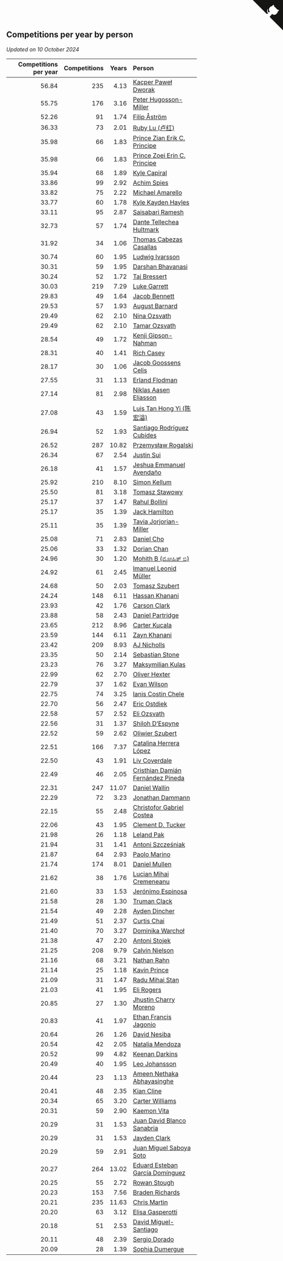 ## Competitions per year by person

*Updated on 10 October 2024*

| Competitions per year | Competitions | Years | Person |
| ---: | ---: | ---: | :--- |
| 56.84 | 235 | 4.13 | [Kacper Paweł Dworak](https://www.worldcubeassociation.org/persons/2020DWOR01) |
| 55.75 | 176 | 3.16 | [Peter Hugosson-Miller](https://www.worldcubeassociation.org/persons/2021HUGO01) |
| 52.26 | 91 | 1.74 | [Filip Åström](https://www.worldcubeassociation.org/persons/2023ASTR01) |
| 36.33 | 73 | 2.01 | [Ruby Lu (卢红)](https://www.worldcubeassociation.org/persons/2022LURU01) |
| 35.98 | 66 | 1.83 | [Prince Zian Erik C. Principe](https://www.worldcubeassociation.org/persons/2022PRIN08) |
| 35.98 | 66 | 1.83 | [Prince Zoei Erin C. Principe](https://www.worldcubeassociation.org/persons/2022PRIN09) |
| 35.94 | 68 | 1.89 | [Kyle Capiral](https://www.worldcubeassociation.org/persons/2022CAPI02) |
| 33.86 | 99 | 2.92 | [Achim Spies](https://www.worldcubeassociation.org/persons/2021SPIE01) |
| 33.82 | 75 | 2.22 | [Michael Amarello](https://www.worldcubeassociation.org/persons/2022AMAR09) |
| 33.77 | 60 | 1.78 | [Kyle Kayden Hayles](https://www.worldcubeassociation.org/persons/2022HAYL02) |
| 33.11 | 95 | 2.87 | [Saisabari Ramesh](https://www.worldcubeassociation.org/persons/2021RAME01) |
| 32.73 | 57 | 1.74 | [Dante Tellechea Hultmark](https://www.worldcubeassociation.org/persons/2023HULT01) |
| 31.92 | 34 | 1.06 | [Thomas Cabezas Casallas](https://www.worldcubeassociation.org/persons/2023CASA08) |
| 30.74 | 60 | 1.95 | [Ludwig Ivarsson](https://www.worldcubeassociation.org/persons/2022IVAR01) |
| 30.31 | 59 | 1.95 | [Darshan Bhavanasi](https://www.worldcubeassociation.org/persons/2022BHAV01) |
| 30.24 | 52 | 1.72 | [Taj Bressert](https://www.worldcubeassociation.org/persons/2023BRES01) |
| 30.03 | 219 | 7.29 | [Luke Garrett](https://www.worldcubeassociation.org/persons/2017GARR05) |
| 29.83 | 49 | 1.64 | [Jacob Bennett](https://www.worldcubeassociation.org/persons/2023BENN04) |
| 29.53 | 57 | 1.93 | [August Barnard](https://www.worldcubeassociation.org/persons/2022BARN21) |
| 29.49 | 62 | 2.10 | [Nina Ozsvath](https://www.worldcubeassociation.org/persons/2022OZSV03) |
| 29.49 | 62 | 2.10 | [Tamar Ozsvath](https://www.worldcubeassociation.org/persons/2022OZSV04) |
| 28.54 | 49 | 1.72 | [Kenji Gipson-Nahman](https://www.worldcubeassociation.org/persons/2023GIPS01) |
| 28.31 | 40 | 1.41 | [Rich Casey](https://www.worldcubeassociation.org/persons/2023CASE06) |
| 28.17 | 30 | 1.06 | [Jacob Goossens Celis](https://www.worldcubeassociation.org/persons/2023CELI06) |
| 27.55 | 31 | 1.13 | [Erland Flodman](https://www.worldcubeassociation.org/persons/2023FLOD01) |
| 27.14 | 81 | 2.98 | [Niklas Aasen Eliasson](https://www.worldcubeassociation.org/persons/2021ELIA01) |
| 27.08 | 43 | 1.59 | [Luis Tan Hong Yi (陈宏溢)](https://www.worldcubeassociation.org/persons/2023YILU01) |
| 26.94 | 52 | 1.93 | [Santiago Rodríguez Cubides](https://www.worldcubeassociation.org/persons/2022CUBI01) |
| 26.52 | 287 | 10.82 | [Przemysław Rogalski](https://www.worldcubeassociation.org/persons/2013ROGA02) |
| 26.34 | 67 | 2.54 | [Justin Sui](https://www.worldcubeassociation.org/persons/2022SUIJ01) |
| 26.18 | 41 | 1.57 | [Jeshua Emmanuel Avendaño](https://www.worldcubeassociation.org/persons/2023AVEN01) |
| 25.92 | 210 | 8.10 | [Simon Kellum](https://www.worldcubeassociation.org/persons/2016KELL12) |
| 25.50 | 81 | 3.18 | [Tomasz Stawowy](https://www.worldcubeassociation.org/persons/2021STAW01) |
| 25.17 | 37 | 1.47 | [Rahul Bollini](https://www.worldcubeassociation.org/persons/2023BOLL01) |
| 25.17 | 35 | 1.39 | [Jack Hamilton](https://www.worldcubeassociation.org/persons/2023HAMI08) |
| 25.11 | 35 | 1.39 | [Tavia Jorjorian-Miller](https://www.worldcubeassociation.org/persons/2023JORJ01) |
| 25.08 | 71 | 2.83 | [Daniel Cho](https://www.worldcubeassociation.org/persons/2021CHOD01) |
| 25.06 | 33 | 1.32 | [Dorian Chan](https://www.worldcubeassociation.org/persons/2023DORI01) |
| 24.96 | 30 | 1.20 | [Mohith B (ಮೋಹಿತ್ ಬಿ)](https://www.worldcubeassociation.org/persons/2023BMOH01) |
| 24.92 | 61 | 2.45 | [Imanuel Leonid Müller](https://www.worldcubeassociation.org/persons/2022MULL02) |
| 24.68 | 50 | 2.03 | [Tomasz Szubert](https://www.worldcubeassociation.org/persons/2022SZUB02) |
| 24.24 | 148 | 6.11 | [Hassan Khanani](https://www.worldcubeassociation.org/persons/2018KHAN26) |
| 23.93 | 42 | 1.76 | [Carson Clark](https://www.worldcubeassociation.org/persons/2023CLAR02) |
| 23.88 | 58 | 2.43 | [Daniel Partridge](https://www.worldcubeassociation.org/persons/2022PART02) |
| 23.65 | 212 | 8.96 | [Carter Kucala](https://www.worldcubeassociation.org/persons/2015KUCA01) |
| 23.59 | 144 | 6.11 | [Zayn Khanani](https://www.worldcubeassociation.org/persons/2018KHAN28) |
| 23.42 | 209 | 8.93 | [AJ Nicholls](https://www.worldcubeassociation.org/persons/2015NICH04) |
| 23.35 | 50 | 2.14 | [Sebastian Stone](https://www.worldcubeassociation.org/persons/2022STON09) |
| 23.23 | 76 | 3.27 | [Maksymilian Kulas](https://www.worldcubeassociation.org/persons/2021KULA02) |
| 22.99 | 62 | 2.70 | [Oliver Hexter](https://www.worldcubeassociation.org/persons/2022HEXT01) |
| 22.79 | 37 | 1.62 | [Evan Wilson](https://www.worldcubeassociation.org/persons/2023WILS11) |
| 22.75 | 74 | 3.25 | [Ianis Costin Chele](https://www.worldcubeassociation.org/persons/2021CHEL01) |
| 22.70 | 56 | 2.47 | [Eric Ostdiek](https://www.worldcubeassociation.org/persons/2022OSTD01) |
| 22.58 | 57 | 2.52 | [Eli Ozsvath](https://www.worldcubeassociation.org/persons/2022OZSV01) |
| 22.56 | 31 | 1.37 | [Shiloh D’Espyne](https://www.worldcubeassociation.org/persons/2023DESP01) |
| 22.52 | 59 | 2.62 | [Oliwier Szubert](https://www.worldcubeassociation.org/persons/2022SZUB01) |
| 22.51 | 166 | 7.37 | [Catalina Herrera López](https://www.worldcubeassociation.org/persons/2017LOPE31) |
| 22.50 | 43 | 1.91 | [Liv Coverdale](https://www.worldcubeassociation.org/persons/2022COVE02) |
| 22.49 | 46 | 2.05 | [Cristhian Damián Fernández Pineda](https://www.worldcubeassociation.org/persons/2022PINE05) |
| 22.31 | 247 | 11.07 | [Daniel Wallin](https://www.worldcubeassociation.org/persons/2013WALL03) |
| 22.29 | 72 | 3.23 | [Jonathan Dammann](https://www.worldcubeassociation.org/persons/2021DAMM01) |
| 22.15 | 55 | 2.48 | [Christofor Gabriel Costea](https://www.worldcubeassociation.org/persons/2022COST03) |
| 22.06 | 43 | 1.95 | [Clement D. Tucker](https://www.worldcubeassociation.org/persons/2022TUCK09) |
| 21.98 | 26 | 1.18 | [Leland Pak](https://www.worldcubeassociation.org/persons/2023PAKL02) |
| 21.94 | 31 | 1.41 | [Antoni Szcześniak](https://www.worldcubeassociation.org/persons/2023SZCZ04) |
| 21.87 | 64 | 2.93 | [Paolo Marino](https://www.worldcubeassociation.org/persons/2021MARI04) |
| 21.74 | 174 | 8.01 | [Daniel Mullen](https://www.worldcubeassociation.org/persons/2016MULL04) |
| 21.62 | 38 | 1.76 | [Lucian Mihai Cremeneanu](https://www.worldcubeassociation.org/persons/2023CREM01) |
| 21.60 | 33 | 1.53 | [Jerónimo Espinosa](https://www.worldcubeassociation.org/persons/2023ESPI07) |
| 21.58 | 28 | 1.30 | [Truman Clack](https://www.worldcubeassociation.org/persons/2023CLAC02) |
| 21.54 | 49 | 2.28 | [Ayden Dincher](https://www.worldcubeassociation.org/persons/2022DINC01) |
| 21.49 | 51 | 2.37 | [Curtis Chai](https://www.worldcubeassociation.org/persons/2022CHAI02) |
| 21.40 | 70 | 3.27 | [Dominika Warchoł](https://www.worldcubeassociation.org/persons/2021WARC01) |
| 21.38 | 47 | 2.20 | [Antoni Stojek](https://www.worldcubeassociation.org/persons/2022STOJ03) |
| 21.25 | 208 | 9.79 | [Calvin Nielson](https://www.worldcubeassociation.org/persons/2014NIEL03) |
| 21.16 | 68 | 3.21 | [Nathan Rahn](https://www.worldcubeassociation.org/persons/2021RAHN01) |
| 21.14 | 25 | 1.18 | [Kavin Prince](https://www.worldcubeassociation.org/persons/2023PRIN02) |
| 21.09 | 31 | 1.47 | [Radu Mihai Stan](https://www.worldcubeassociation.org/persons/2023STAN09) |
| 21.03 | 41 | 1.95 | [Eli Rogers](https://www.worldcubeassociation.org/persons/2022ROGE05) |
| 20.85 | 27 | 1.30 | [Jhustin Charry Moreno](https://www.worldcubeassociation.org/persons/2023MORE20) |
| 20.83 | 41 | 1.97 | [Ethan Francis Jagonio](https://www.worldcubeassociation.org/persons/2022JAGO03) |
| 20.64 | 26 | 1.26 | [David Nesiba](https://www.worldcubeassociation.org/persons/2023NESI01) |
| 20.54 | 42 | 2.05 | [Natalia Mendoza](https://www.worldcubeassociation.org/persons/2022MEND24) |
| 20.52 | 99 | 4.82 | [Keenan Darkins](https://www.worldcubeassociation.org/persons/2019DARK02) |
| 20.49 | 40 | 1.95 | [Leo Johansson](https://www.worldcubeassociation.org/persons/2022JOHA08) |
| 20.44 | 23 | 1.13 | [Ameen Nethaka Abhayasinghe](https://www.worldcubeassociation.org/persons/2023ABHA02) |
| 20.41 | 48 | 2.35 | [Kian Cline](https://www.worldcubeassociation.org/persons/2022CLIN01) |
| 20.34 | 65 | 3.20 | [Carter Williams](https://www.worldcubeassociation.org/persons/2021WILL06) |
| 20.31 | 59 | 2.90 | [Kaemon Vita](https://www.worldcubeassociation.org/persons/2021VITA01) |
| 20.29 | 31 | 1.53 | [Juan David Blanco Sanabria](https://www.worldcubeassociation.org/persons/2023SANA04) |
| 20.29 | 31 | 1.53 | [Jayden Clark](https://www.worldcubeassociation.org/persons/2023CLAR13) |
| 20.29 | 59 | 2.91 | [Juan Miguel Saboya Soto](https://www.worldcubeassociation.org/persons/2021SOTO01) |
| 20.27 | 264 | 13.02 | [Eduard Esteban García Domínguez](https://www.worldcubeassociation.org/persons/2011EDUA01) |
| 20.25 | 55 | 2.72 | [Rowan Stough](https://www.worldcubeassociation.org/persons/2022STOU01) |
| 20.23 | 153 | 7.56 | [Braden Richards](https://www.worldcubeassociation.org/persons/2017RICH02) |
| 20.21 | 235 | 11.63 | [Chris Martin](https://www.worldcubeassociation.org/persons/2013MART03) |
| 20.20 | 63 | 3.12 | [Elisa Gasperotti](https://www.worldcubeassociation.org/persons/2021GASP01) |
| 20.18 | 51 | 2.53 | [David Miguel-Santiago](https://www.worldcubeassociation.org/persons/2022MIGU02) |
| 20.11 | 48 | 2.39 | [Sergio Dorado](https://www.worldcubeassociation.org/persons/2022CORR05) |
| 20.09 | 28 | 1.39 | [Sophia Dumergue](https://www.worldcubeassociation.org/persons/2023DUME02) |


<a href="https://github.com/jonatanklosko/wca_statistics" class="github-corner" aria-label="View source on Github"><svg width="80" height="80" viewBox="0 0 250 250" style="fill:#151513; color:#fff; position: absolute; top: 0; border: 0; right: 0;" aria-hidden="true"><path d="M0,0 L115,115 L130,115 L142,142 L250,250 L250,0 Z"></path><path d="M128.3,109.0 C113.8,99.7 119.0,89.6 119.0,89.6 C122.0,82.7 120.5,78.6 120.5,78.6 C119.2,72.0 123.4,76.3 123.4,76.3 C127.3,80.9 125.5,87.3 125.5,87.3 C122.9,97.6 130.6,101.9 134.4,103.2" fill="currentColor" style="transform-origin: 130px 106px;" class="octo-arm"></path><path d="M115.0,115.0 C114.9,115.1 118.7,116.5 119.8,115.4 L133.7,101.6 C136.9,99.2 139.9,98.4 142.2,98.6 C133.8,88.0 127.5,74.4 143.8,58.0 C148.5,53.4 154.0,51.2 159.7,51.0 C160.3,49.4 163.2,43.6 171.4,40.1 C171.4,40.1 176.1,42.5 178.8,56.2 C183.1,58.6 187.2,61.8 190.9,65.4 C194.5,69.0 197.7,73.2 200.1,77.6 C213.8,80.2 216.3,84.9 216.3,84.9 C212.7,93.1 206.9,96.0 205.4,96.6 C205.1,102.4 203.0,107.8 198.3,112.5 C181.9,128.9 168.3,122.5 157.7,114.1 C157.9,116.9 156.7,120.9 152.7,124.9 L141.0,136.5 C139.8,137.7 141.6,141.9 141.8,141.8 Z" fill="currentColor" class="octo-body"></path></svg></a><style>.github-corner:hover .octo-arm{animation:octocat-wave 560ms ease-in-out}@keyframes octocat-wave{0%,100%{transform:rotate(0)}20%,60%{transform:rotate(-25deg)}40%,80%{transform:rotate(10deg)}}@media (max-width:500px){.github-corner:hover .octo-arm{animation:none}.github-corner .octo-arm{animation:octocat-wave 560ms ease-in-out}}</style>
